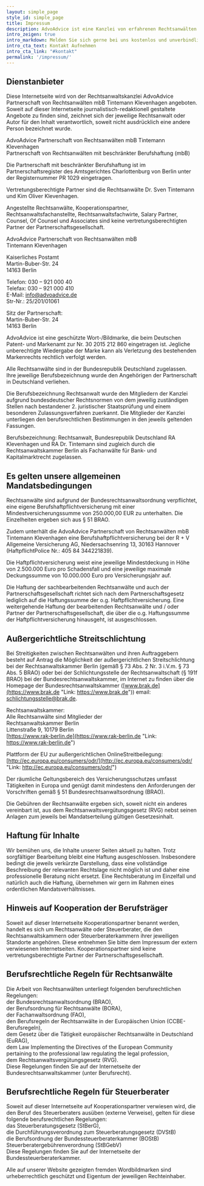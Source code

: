 ```yaml
---
layout: simple_page
style_id: simple_page
title: Impressum
description: AdvoAdvice ist eine Kanzlei von erfahrenen Rechtsanwälten aus Berlin. Unsere Gebiete sind Bank- und Kapitalmarktrecht, Schufarecht, Immobilienrecht und mehr.
intro_zeigen: true
intro_markdown: Melden Sie sich gerne bei uns kostenlos und unverbindlich.
intro_cta_text: Kontakt Aufnehmen
intro_cta_link: "#kontakt"
permalink: '/impressum/'
---
```


## Dienstanbieter

Diese Internetseite wird von der Rechtsanwaltskanzlei AdvoAdvice Partnerschaft von Rechtsanwälten mbB Tintemann Klevenhagen angeboten. Soweit auf dieser Internetseite journalistisch-redaktionell gestaltete Angebote zu finden sind, zeichnet sich der jeweilige Rechtsanwalt oder Autor für den Inhalt verantwortlich, soweit nicht ausdrücklich eine andere Person bezeichnet wurde.

AdvoAdvice Partnerschaft von Rechtsanwälten mbB Tintemann Klevenhagen  
Partnerschaft von Rechtsanwälten mit beschränkter Berufshaftung (mbB)

Die Partnerschaft mit beschränkter Berufshaftung ist im Partnerschaftsregister des Amtsgerichtes Charlottenburg von Berlin unter der Registernummer PR 1029 eingetragen.

Vertretungsberechtigte Partner sind die Rechtsanwälte Dr. Sven Tintemann und Kim Oliver Klevenhagen.

Angestellte Rechtsanwälte, Kooperationspartner, Rechtsanwaltsfachanstellte, Rechtsanwaltsfachwirte, Salary Partner, Counsel, Of Counsel und Associates sind keine vertretungsberechtigten Partner der Partnerschaftsgesellschaft.

AdvoAdvice Partnerschaft von Rechtsanwälten mbB  
Tintemann Klevenhagen

Kaiserliches Postamt  
Martin-Buber-Str. 24  
14163 Berlin

Telefon: 030 – 921 000 40  
Telefax: 030 – 921 000 410  
E-Mail: info@advoadvice.de  
Str-Nr.: 25/201/01061  
  
Sitz der Partnerschaft:  
Martin-Buber-Str. 24  
14163 Berlin

AdvoAdvice ist eine geschützte Wort-/Bildmarke, die beim Deutschen Patent- und Markenamt zur Nr. 30 2015 212 860 eingetragen ist. Jegliche unberechtigte Wiedergabe der Marke kann als Verletzung des bestehenden Markenrechts rechtlich verfolgt werden.

Alle Rechtsanwälte sind in der Bundesrepublik Deutschland zugelassen. Ihre jeweilige Berufsbezeichnung wurde den Angehörigen der Partnerschaft in Deutschland verliehen.

Die Berufsbezeichnung Rechtsanwalt wurde den Mitgliedern der Kanzlei aufgrund bundesdeutscher Rechtsnormen von dem jeweilig zuständigen Stellen nach bestandener 2. juristischer Staatsprüfung und einem besonderen Zulassungsverfahren zuerkannt. Die Mitglieder der Kanzlei unterliegen den berufsrechtlichen Bestimmungen in den jeweils geltenden Fassungen.

Berufsbezeichnung: Rechtsanwalt, Bundesrepublik Deutschland RA Klevenhagen und RA Dr. Tintemann sind zugleich durch die Rechtsanwaltskammer Berlin als Fachanwälte für Bank- und Kapitalmarktrecht zugelassen.

## Es gelten unsere allgemeinen Mandatsbedingungen

Rechtsanwälte sind aufgrund der Bundesrechtsanwaltsordnung verpflichtet, eine eigene Berufshaftpflichtversicherung mit einer Mindestversicherungssumme von 250.000,00 EUR zu unterhalten. Die Einzelheiten ergeben sich aus § 51 BRAO.

Zudem unterhält die AdvoAdvice Partnerschaft von Rechtsanwälten mbB Tintemann Klevenhagen eine Berufshaftpflichtversicherung bei der R + V Allgemeine Versicherung AG, Niedersachsenring 13, 30163 Hannover (HaftpflichtPolice Nr.: 405 84 344221839).

Die Haftpflichtversicherung weist eine jeweilige Mindestdeckung in Höhe von 2.500.000 Euro pro Schadensfall und eine jeweilige maximale Deckungssumme von 10.000.000 Euro pro Versicherungsjahr auf.

Die Haftung der sachbearbeitenden Rechtsanwälte und auch der Partnerschaftsgesellschaft richtet sich nach dem Partnerschaftsgesetz lediglich auf die Haftungssumme der o.g. Haftpflichtversicherung. Eine weitergehende Haftung der bearbeitenden Rechtsanwälte und / oder Partner der Partnerschaftsgesellschaft, die über die o.g. Haftungssumme der Haftpflichtversicherung hinausgeht, ist ausgeschlossen.

## Außergerichtliche Streitschlichtung

Bei Streitigkeiten zwischen Rechtsanwälten und ihren Auftraggebern besteht auf Antrag die Möglichkeit der außergerichtlichen Streitschlichtung bei der Rechtsanwaltskammer Berlin (gemäß § 73 Abs. 2 Nr. 3 i.V.m. § 73 Abs. 5 BRAO) oder bei der Schlichtungsstelle der Rechtsanwaltschaft (§ 191f BRAO) bei der Bundesrechtsanwaltskammer, im Internet zu finden über die Homepage der Bundes­rechtsanwaltskammer ([www.brak.de](https://www.brak.de "Link: https://www.brak.de")) email: schlichtungsstelle@brak.de.

Rechtsanwaltskammer:  
Alle Rechtsanwälte sind Mitglieder der  
Rechtsanwaltskammer Berlin  
Littenstraße 9, 10179 Berlin  
[https://www.rak-berlin.de](https://www.rak-berlin.de "Link: https://www.rak-berlin.de")

Plattform der EU zur außergerichtlichen OnlineStreitbeilegung: [http://ec.europa.eu/consumers/odr/](http://ec.europa.eu/consumers/odr/ "Link: http://ec.europa.eu/consumers/odr/")

Der räumliche Geltungsbereich des Versicherungsschutzes umfasst Tätigkeiten in Europa und genügt damit mindestens den Anforderungen der Vorschriften gemäß § 51 Bundesrechtsanwaltsordnung (BRAO).

Die Gebühren der Rechtsanwälte ergeben sich, soweit nicht ein anderes vereinbart ist, aus dem Rechtsanwaltsvergütungsgesetz (RVG) nebst seinen Anlagen zum jeweils bei Mandatserteilung gültigen Gesetzesinhalt.

## Haftung für Inhalte

Wir bemühen uns, die Inhalte unserer Seiten aktuell zu halten. Trotz sorgfältiger Bearbeitung bleibt eine Haftung ausgeschlossen. Insbesondere bedingt die jeweils verkürzte Darstellung, dass eine vollständige Beschreibung der relevanten Rechtslage nicht möglich ist und daher eine professionelle Beratung nicht ersetzt. Eine Rechtsberatung im Einzelfall und natürlich auch die Haftung, übernehmen wir gern im Rahmen eines ordentlichen Mandatsverhältnisses.

## Hinweis auf Kooperation der Berufsträger

Soweit auf dieser Internetseite Kooperationspartner benannt werden, handelt es sich um Rechtsanwälte oder Steuerberater, die den Rechtsanwaltskammern oder Steuerberaterkammern ihrer jeweiligen Standorte angehören. Diese entnehmen Sie bitte dem Impressum der extern verwiesenen Internetseiten. Kooperationspartner sind keine vertretungsberechtigte Partner der Partnerschaftsgesellschaft.

## Berufsrechtliche Regeln für Rechtsanwälte

Die Arbeit von Rechtsanwälten unterliegt folgenden berufsrechtlichen Regelungen:  
der Bundesrechtsanwaltsordnung (BRAO),  
der Berufsordnung für Rechtsanwälte (BORA),  
der Fachanwaltsordnung (FAO),  
den Berufsregeln der Rechtsanwälte in der Europäischen Union (CCBE-Berufsregeln),  
dem Gesetz über die Tätigkeit europäischer Rechtsanwälte in Deutschland (EuRAG),  
dem Law Implementing the Directives of the European Community pertaining to the professional law regulating the legal profession,  
dem Rechtsanwaltsvergütungsgesetz (RVG).  
Diese Regelungen finden Sie auf der Internetseite der Bundesrechtsanwaltskammer (unter Berufsrecht).

## Berufsrechtliche Regeln für Steuerberater

Soweit auf dieser Internetseite auf Kooperationspartner verwiesen wird, die den Beruf des Steuerberaters ausüben (externe Verweise), gelten für diese folgende berufsrechtlichen Regelungen:  
das Steuerberatungsgesetz (StBerG),  
die Durchführungsverordnung zum Steuerberatungsgesetz (DVStB)  
die Berufsordnung der Bundessteuerberaterkammer (BOStB)  
Steuerberatergebührenverordnung (StBGebV)  
Diese Regelungen finden Sie auf der Internetseite der Bundessteuerberaterkammer.

Alle auf unserer Website gezeigten fremden Wordbildmarken sind urheberrechtlich geschützt und Eigentum der jeweiligen Rechteinhaber.